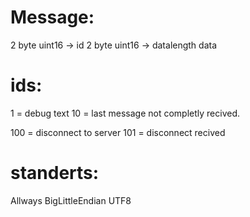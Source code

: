 ﻿
# Message:
2 byte uint16 -> id
2 byte uint16 -> datalength
data

# ids:

1 = debug text
10 = last message not completly recived.

100 = disconnect to server
101 = disconnect recived

# standerts:
Allways BigLittleEndian
UTF8
